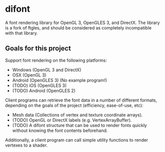 # difont

A font rendering library for OpenGL 3, OpenGLES 3, and DirectX.  The library is a fork of ftgles, and should be considered as completely incompatible with that library.

## Goals for this project

Support font rendering on the following platforms:
 * Windows (OpenGL 3 and DirectX)
 * OSX (OpenGL 3)
 * Android (OpenGLES 3) (No example program!)
 * (TODO) iOS (OpenGLES 3)
 * (TODO) Android (OpenGLES 2)

Client programs can retrieve the font data in a number of different formats, depending on the goals of the project (efficiency, ease-of-use, etc):
 * Mesh data (Collections of vertex and texture coordinate arrays).
 * (TODO) OpenGL or DirectX labels (e.g. VertexArrayBuffer).
 * (TODO) A difont structure that can be used to render fonts quickly without knowing the font contents beforehand.

Additionally, a client program can call simple utility functions to render vertexes to a shader.
